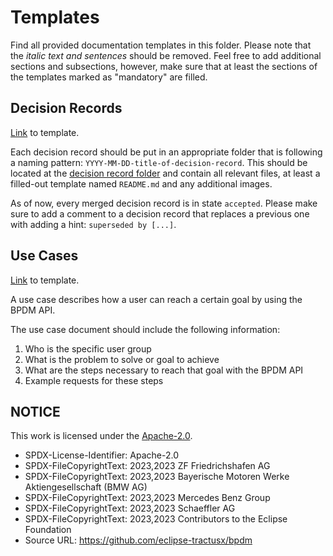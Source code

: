 # Templates

Find all provided documentation templates in this folder. Please note that the _italic text 
and sentences_ should be removed. Feel free to add additional sections and subsections, however, make sure
that at least the sections of the templates marked as "mandatory" are filled.

## Decision Records

[Link](decision-record.md) to template.

Each decision record should be put in an appropriate folder that is following a naming pattern: 
`YYYY-MM-DD-title-of-decision-record`. This should be located at the [decision record folder](../developer/decision-records/) 
and contain all relevant files, at least a filled-out template named `README.md` and any additional images.

As of now, every merged decision record is in state `accepted`. Please make sure to add a comment to
a decision record that replaces a previous one with adding a hint: `superseded by [...]`.

## Use Cases

[Link](use-case.md) to template.

A use case describes how a user can reach a certain goal by using the BPDM API.

The use case document should include the following information:

1. Who is the specific user group
2. What is the problem to solve or goal to achieve
3. What are the steps necessary to reach that goal with the BPDM API
4. Example requests for these steps

## NOTICE

This work is licensed under the [Apache-2.0](https://www.apache.org/licenses/LICENSE-2.0).

- SPDX-License-Identifier: Apache-2.0
- SPDX-FileCopyrightText: 2023,2023 ZF Friedrichshafen AG
- SPDX-FileCopyrightText: 2023,2023 Bayerische Motoren Werke Aktiengesellschaft (BMW AG)
- SPDX-FileCopyrightText: 2023,2023 Mercedes Benz Group
- SPDX-FileCopyrightText: 2023,2023 Schaeffler AG
- SPDX-FileCopyrightText: 2023,2023 Contributors to the Eclipse Foundation
- Source URL: https://github.com/eclipse-tractusx/bpdm
